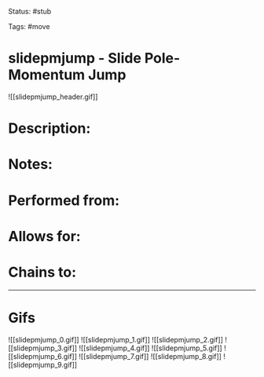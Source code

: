 Status: #stub

Tags: #move

# slidepmjump - Slide Pole-Momentum Jump
![[slidepmjump_header.gif]]
# Description:


# Notes:


# Performed from:


# Allows for:


# Chains to:


___
# Gifs
![[slidepmjump_0.gif]]
![[slidepmjump_1.gif]]
![[slidepmjump_2.gif]]
![[slidepmjump_3.gif]]
![[slidepmjump_4.gif]]
![[slidepmjump_5.gif]]
![[slidepmjump_6.gif]]
![[slidepmjump_7.gif]]
![[slidepmjump_8.gif]]
![[slidepmjump_9.gif]]